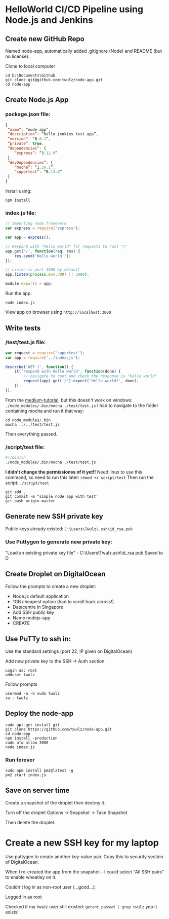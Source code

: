 
# HelloWorld CI/CD Pipeline using Node.js and Jenkins

## Create new GitHub Repo

Named node-app, automatically added .gitignore (Node) and README (but no license).

Clone to local computer
```
cd D:\Documents\Github
git clone git@github.com:twulz/node-app.git
cd node-app
```

## Create Node.js App

### package.json file:
```js
{
 “name”: “node-app”,
 “description”: “hello jenkins test app”,
 “version”: “0.0.1”,
 “private”: true,
 “dependencies”: {
    “express”: “3.12.0”
 },
 “devDependencies”: {
    “mocha”: “1.20.1”,
    “supertest”: “0.13.0”
 }
}
```

Install using:
```
npm install
```

### index.js file:
```js
// Importing node framework
var express = require('express');

var app = express();

// Respond with "hello world" for requests to root "/"
app.get('/', function(req, res) {
    res.send('Hello world!');
});

// Listen to port 3000 by default
app.listen(process.env.PORT || 3000);

module.exports = app;
```

Run the app:
```
node index.js
```

View app on browser using `http://localhost:3000`

## Write tests

### /test/test.js file:
```js
var request = require('supertest');
var app = require('../index.js');

describe('GET /', function() {
    it('respond with hello world', function(done) {
        // navigate to root and check the response is "hello world"
        request(app).get('/').expect('Hello world!', done);
    });
});
```

From the [medium-tutorial], but this doesn't work on windows: `./node_modules/.bin/mocha ./test/test.js`
I had to navigate to the folder containing mocha and run it that way:
```
cd node_modules/.bin
mocha ../../test/test.js
```
Then everything passed.

### /script/test file:
```sh
#!/bin/sh
./node_modules/.bin/mocha ./test/test.js
```

**I didn't change the permissionss of it yet!!**
Need linux to use this command, so need to run this later: `chmod +x script/test`
Then run the script: `./script/test`

```
git add .
git commit -m "simple node app with test'
git push origin master
```

## Generate new SSH private key

Public keys already existed: `C:\Users\Twulz\.ssh\id_rsa.pub`

### Use Puttygen to generate new private key:
"Load an existing private key file" - C:\Users\Twulz\.ssh\id_rsa.pub
Saved to D

## Create Droplet on DigitalOcean

Follow the prompts to create a new droplet:
* Node.js default application
* 1GB cheapest option (had to scroll back across!)
* Datacentre in Singapore
* Add SSH public key
* Name nodejs-app
* CREATE

## Use PuTTy to ssh in:
Use the standard settings (port 22, IP given on DigitalOcean)

Add new private key to the SSH -> Auth section.

```
Login as: root
adduser twulz
```

Follow prompts

```
usermod -a -G sudo twulz
su - twulz
```

## Deploy the node-app

```
sudo apt-get install git
git clone https://github.com/twulz/node-app.git
cd node-app
npm install -production
sudo ufw allow 3000
node index.js
```

### Run forever
```
sudo npm install pm2@latest -g
pm2 start index.js
```

## Save on server time
Create a snapshot of the droplet then destroy it.

Turn off the droplet
Options -> Snapshot -> Take Snapshot

Then delete the droplet.

# Create a new SSH key for my laptop

Use puttygen to create another key-value pair.
Copy this to security section of DigitalOcean.

When I re-created the app from the snapshot - I could select "All SSH pairs" to enable wheatley on it.

Couldn't log in as non-root user (...good...):

Logged in as root

Checked if my twulz user still existed: `getent passwd | grep twulz`
yep it exists!



[medium-tutorial]: https://medium.com/@mosheezderman/how-to-set-up-ci-cd-pipeline-for-a-node-js-app-with-jenkins-c51581cc783c